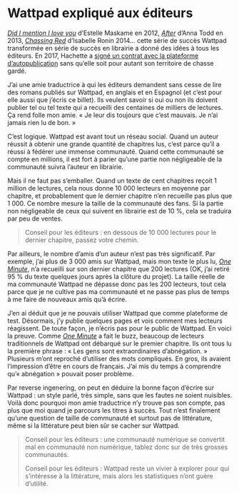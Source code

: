 # Wattpad expliqué aux éditeurs

[*Did I mention I love you*](https://www.wattpad.com/story/38150997-did-i-mention-i-love-you) d’Estelle Maskame en 2012, [*After*](https://www.wattpad.com/story/5095707-after) d’Anna Todd en 2013, [*Chassing Red*](https://www.wattpad.com/story/18024139-chasing-red) d’Isabelle Ronin 2014… cette série de succès Wattpad transformée en série de succès en librairie a donné des idées à tous les éditeurs. En 2017, Hachette a [signé un contrat avec la plateforme d’autopublication](https://www.actualitte.com/article/monde-edition/hachette-romans-publiera-les-histoires-de-wattpad/83973) sans qu’elle soit pour autant son territoire de chasse gardé.<span id="more-46047"></span>

J’ai une amie traductrice à qui les éditeurs demandent sans cesse de lire des romans publiés sur Wattpad, en anglais et en Espagnol (et c’est pour elle aussi que j’écris ce billet). Ils veulent savoir si oui ou non ils doivent publier tel ou tel texte qui a recueilli des centaines de milliers de lectures. Ça rend folle mon amie. « Je leur dis toujours que c’est mauvais. Je n’ai jamais rien lu de bon. »

C’est logique. Wattpad est avant tout un réseau social. Quand un auteur réussit à obtenir une grande quantité de chapitres lus, c’est parce qu’il a réussi à fédérer une immense communauté. Quand cette communauté se compte en millions, il est fort à parier qu’une partie non négligeable de la communauté suivra l’auteur en librairie.

Mais il ne faut pas s’emballer. Quand un texte de cent chapitres reçoit 1 million de lectures, cela nous donne 10 000 lecteurs en moyenne par chapitre, et probablement que le dernier chapitre n’en recueille pas plus que 1 000. Ce nombre mesure la taille de la communauté des fans. Si la partie non négligeable de ceux qui suivent en librairie est de 10 %, cela se traduira par peu de ventes.

> Conseil pour les éditeurs : en dessous de 10 000 lectures pour le dernier chapitre, passez votre chemin.

Par ailleurs, le nombre d’amis d’un auteur n’est pas très significatif. Par exemple, j’ai plus de 3 000 amis sur Wattpad, mais mon texte le plus lu, [*One Minute*](https://tcrouzet.com/une-minute/), n’a recueilli sur son dernier chapitre que 200 lectures (OK, j’ai retiré 95 % du texte quelques jours après la clôture du projet). La taille réelle de ma communauté Wattpad ne dépasse donc pas les 200 lecteurs, tout cela parce que je ne cultive pas ma communauté et ne passe pas plus de temps à me faire de nouveaux amis qu’à écrire.

J’en ai déduit que je ne pouvais utiliser Wattpad que comme plateforme de test. Désormais, j’y publie quelques pages et vois comment mes lecteurs réagissent. De toute façon, je n’écris pas pour le public de Wattpad. En voici la preuve. Comme [*One Minute*](https://tcrouzet.com/une-minute/) a fait le buzz, beaucoup de lecteurs traditionnels de Wattpad ont débarqué sur le premier chapitre. Ils ont tous lu la première phrase : « Les gens sont extraordinaires d’abnégation. » Plusieurs m’ont reproché d’utiliser des mots compliqués. En gros, ils avaient l’impression d’être en cours de français. J’ai mis du temps à comprendre qu’« abnégation » pouvait poser problème.

Par reverse ingenering, on peut en déduire la bonne façon d’écrire sur Wattpad : un style parlé, très simple, sans que les fautes ne soient nuisibles. Voilà donc pourquoi mon amie traductrice n’y trouve pas son compte, pas plus que moi quand je parcours les titres à succès. Tout n’est finalement qu’une question de taille de communauté et surtout pas de littérature, même si la littérature peut bien sûr se cacher sur Wattpad.

> Conseil pour les éditeurs : une communauté numérique se convertit mal en communauté non numérique, tablez donc sur de très grosses communautés.
> 
> 
>  Conseil pour les éditeurs : Wattpad reste un vivier à explorer pour qui s’intéresse à la littérature, mais alors les statistiques n’ont guère d’utilité.